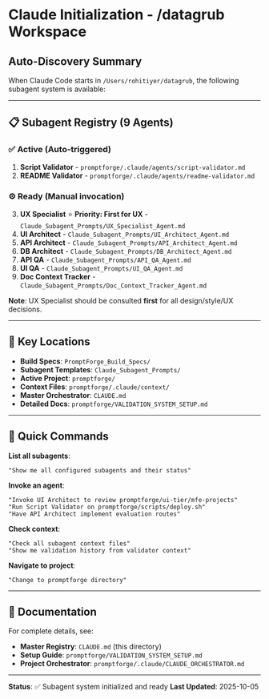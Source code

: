 # Claude Initialization - /datagrub Workspace

## Auto-Discovery Summary

When Claude Code starts in `/Users/rohitiyer/datagrub`, the following subagent system is available:

---

## 📋 Subagent Registry (9 Agents)

### ✅ Active (Auto-triggered)
1. **Script Validator** - `promptforge/.claude/agents/script-validator.md`
2. **README Validator** - `promptforge/.claude/agents/readme-validator.md`

### ⚙️ Ready (Manual invocation)
3. **UX Specialist** ⭐ **Priority: First for UX** - `Claude_Subagent_Prompts/UX_Specialist_Agent.md`
4. **UI Architect** - `Claude_Subagent_Prompts/UI_Architect_Agent.md`
5. **API Architect** - `Claude_Subagent_Prompts/API_Architect_Agent.md`
6. **DB Architect** - `Claude_Subagent_Prompts/DB_Architect_Agent.md`
7. **API QA** - `Claude_Subagent_Prompts/API_QA_Agent.md`
8. **UI QA** - `Claude_Subagent_Prompts/UI_QA_Agent.md`
9. **Doc Context Tracker** - `Claude_Subagent_Prompts/Doc_Context_Tracker_Agent.md`

**Note**: UX Specialist should be consulted **first** for all design/style/UX decisions.

---

## 📁 Key Locations

- **Build Specs**: `PromptForge_Build_Specs/`
- **Subagent Templates**: `Claude_Subagent_Prompts/`
- **Active Project**: `promptforge/`
- **Context Files**: `promptforge/.claude/context/`
- **Master Orchestrator**: `CLAUDE.md`
- **Detailed Docs**: `promptforge/VALIDATION_SYSTEM_SETUP.md`

---

## 🚀 Quick Commands

**List all subagents**:
```
"Show me all configured subagents and their status"
```

**Invoke an agent**:
```
"Invoke UI Architect to review promptforge/ui-tier/mfe-projects"
"Run Script Validator on promptforge/scripts/deploy.sh"
"Have API Architect implement evaluation routes"
```

**Check context**:
```
"Check all subagent context files"
"Show me validation history from validator context"
```

**Navigate to project**:
```
"Change to promptforge directory"
```

---

## 📖 Documentation

For complete details, see:
- **Master Registry**: `CLAUDE.md` (this directory)
- **Setup Guide**: `promptforge/VALIDATION_SYSTEM_SETUP.md`
- **Project Orchestrator**: `promptforge/.claude/CLAUDE_ORCHESTRATOR.md`

---

**Status**: ✅ Subagent system initialized and ready
**Last Updated**: 2025-10-05
